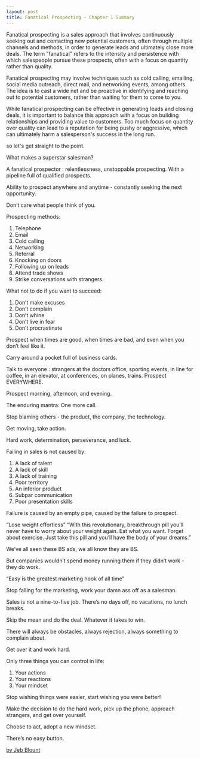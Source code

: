 ```yaml
---
layout: post
title: Fanatical Prospecting - Chapter 1 Summary 
---
```

Fanatical prospecting is a sales approach that involves continuously seeking out and contacting new potential customers, often through multiple channels and methods, in order to generate leads and ultimately close more deals. The term "fanatical" refers to the intensity and persistence with which salespeople pursue these prospects, often with a focus on quantity rather than quality.

Fanatical prospecting may involve techniques such as cold calling, emailing, social media outreach, direct mail, and networking events, among others. The idea is to cast a wide net and be proactive in identifying and reaching out to potential customers, rather than waiting for them to come to you.

While fanatical prospecting can be effective in generating leads and closing deals, it is important to balance this approach with a focus on building relationships and providing value to customers. Too much focus on quantity over quality can lead to a reputation for being pushy or aggressive, which can ultimately harm a salesperson's success in the long run.

so let's get straight to the point.

What makes a superstar salesman?

A fanatical prospector : relentlessness, unstoppable prospecting.
With a pipeline full of qualified prospects.

Ability to prospect anywhere and anytime - constantly seeking the next opportunity.

Don’t care what people think of you.

Prospecting methods:
1. Telephone
2. Email
3. Cold calling
4. Networking
5. Referral
6. Knocking on doors
7. Following up on leads
8. Attend trade shows
9. Strike conversations with strangers.

What not to do if you want to succeed:
1. Don’t make excuses
2. Don’t complain
3. Don’t whine
4. Don’t live in fear
5. Don’t procrastinate

Prospect when times are good, when times are bad, and even when you don’t feel like it.

Carry around a pocket full of business cards.

Talk to everyone : strangers at the doctors office, sporting events, in line for coffee, in an elevator, at conferences, on planes, trains. Prospect EVERYWHERE.

Prospect morning, afternoon, and evening.

The enduring mantra: One more call.

Stop blaming others  - the product, the company, the technology.

Get moving, take action.

Hard work, determination, perseverance, and luck.

Failing in sales is not caused by:
1. A lack of talent
2. A lack of skill
3. A lack of training
4. Poor territory
5. An inferior product
6. Subpar communication
7. Poor presentation skills

Failure is caused by an empty pipe, caused by the failure to prospect.

“Lose weight effortless”
“With this revolutionary, breakthrough pill you’ll never have to worry about your weight again. Eat what you want. Forget about exercise. Just take this pill and you’ll have the body of your dreams.”

We’ve all seen these BS ads, we all know they are BS.

But companies wouldn’t spend money running them if they didn’t work - they do work.

“Easy is the greatest marketing hook of all time”

Stop falling for the marketing, work your damn ass off as a salesman.

Sales is not a nine-to-five job. There’s no days off, no vacations, no lunch breaks.

Skip the mean and do the deal. Whatever it takes to win.

There will always be obstacles, always rejection, always something to complain about.

Get over it and work hard.

Only three things you can control in life:
1. Your actions
2. Your reactions
3. Your mindset

Stop wishing things were easier, start wishing you were better!

Make the decision to do the hard work, pick up the phone, approach strangers, and get over yourself.

Choose to act, adopt a new mindset.

There’s no easy button.
  

[by Jeb Blount](https://jebblount.com/product/fanatical-prospecting/)